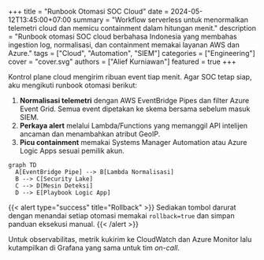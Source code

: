 +++
title = "Runbook Otomasi SOC Cloud"
date = 2024-05-12T13:45:00+07:00
summary = "Workflow serverless untuk menormalkan telemetri cloud dan memicu containment dalam hitungan menit."
description = "Runbook otomasi SOC cloud berbahasa Indonesia yang membahas ingestion log, normalisasi, dan containment memakai layanan AWS dan Azure."
tags = ["Cloud", "Automation", "SIEM"]
categories = ["Engineering"]
cover = "cover.svg"
authors = ["Alief Kurniawan"]
featured = true
+++

Kontrol plane cloud mengirim ribuan event tiap menit. Agar SOC tetap siap, aku mengikuti runbook otomasi berikut:

1. **Normalisasi telemetri** dengan AWS EventBridge Pipes dan filter Azure Event Grid. Semua event dipetakan ke skema bersama sebelum masuk SIEM.
2. **Perkaya alert** melalui Lambda/Functions yang memanggil API intelijen ancaman dan menambahkan atribut GeoIP.
3. **Picu containment** memakai Systems Manager Automation atau Azure Logic Apps sesuai pemilik akun.

```mermaid
graph TD
  A[EventBridge Pipe] --> B[Lambda Normalisasi]
  B --> C[Security Lake]
  C --> D[Mesin Deteksi]
  D --> E[Playbook Logic App]
```

{{< alert type="success" title="Rollback" >}}
Sediakan tombol darurat dengan menandai setiap otomasi memakai `rollback=true` dan simpan panduan eksekusi manual.
{{< /alert >}}

Untuk observabilitas, metrik kukirim ke CloudWatch dan Azure Monitor lalu kutampilkan di Grafana yang sama untuk tim _on-call_.
